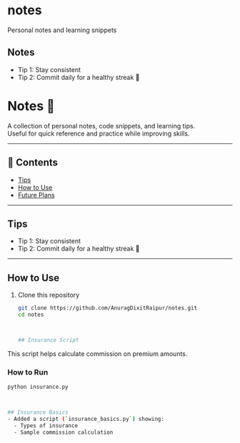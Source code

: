 # notes
Personal notes and learning snippets


## Notes
- Tip 1: Stay consistent
- Tip 2: Commit daily for a healthy streak 🚀

# Notes 📒

A collection of personal notes, code snippets, and learning tips.  
Useful for quick reference and practice while improving skills.  

---

## 📌 Contents
- [Tips](#tips)
- [How to Use](#how-to-use)
- [Future Plans](#future-plans)

---

## Tips
- Tip 1: Stay consistent  
- Tip 2: Commit daily for a healthy streak 🚀  

---

## How to Use
1. Clone this repository  
   ```bash
   git clone https://github.com/AnuragDixitRaipur/notes.git
   cd notes



   ## Insurance Script
This script helps calculate commission on premium amounts.

### How to Run
```bash
python insurance.py



## Insurance Basics
- Added a script (`insurance_basics.py`) showing:
  - Types of insurance
  - Sample commission calculation


















